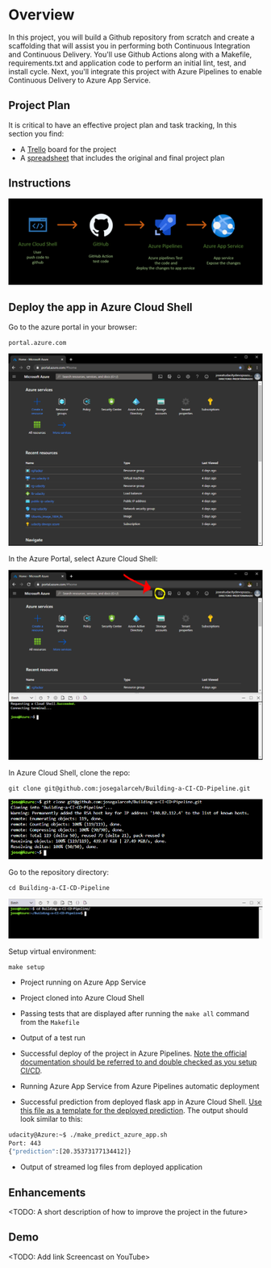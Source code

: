 # Overview

In this project, you will build a Github repository from scratch and create a scaffolding that will assist you in performing both Continuous Integration and Continuous Delivery. You'll use Github Actions along with a Makefile, requirements.txt and application code to perform an initial lint, test, and install cycle. Next, you'll integrate this project with Azure Pipelines to enable Continuous Delivery to Azure App Service.

## Project Plan

It is critical to have an effective project plan and task tracking, In this section you find:

* A [Trello](https://trello.com/b/7QrYdgzR/udacity-building-a-ci-cd-pipeline) board for the project
* A [spreadsheet](https://github.com/josegalarceh/Building-a-CI-CD-Pipeline/blob/main/Udacity-Building-a-CI-CD-Pipeline-Q1-2021.xlsx) that includes the original and final project plan

## Instructions

![screenshot-architectural-diagram.PNG](evidence/screenshot-architectural-diagram2.PNG)

## Deploy the app in Azure Cloud Shell

Go to the azure portal in your browser:
```
portal.azure.com
```
![portal azure](evidence/screenshot-portal-azure3.PNG) 

In the Azure Portal, select Azure Cloud Shell:

![Cloud Shell](evidence/screenshot-cloud-shell.PNG) 

In Azure Cloud Shell, clone the repo:
```
git clone git@github.com:josegalarceh/Building-a-CI-CD-Pipeline.git
```
![git clone](evidence/screenshot-git-clone.PNG) 

Go to the repository directory:
```
cd Building-a-CI-CD-Pipeline
```
![go repo directory](evidence/screenshot-go-repo-directory.PNG)

Setup virtual environment:
```
make setup
```


* Project running on Azure App Service

* Project cloned into Azure Cloud Shell

* Passing tests that are displayed after running the `make all` command from the `Makefile`

* Output of a test run

* Successful deploy of the project in Azure Pipelines.  [Note the official documentation should be referred to and double checked as you setup CI/CD](https://docs.microsoft.com/en-us/azure/devops/pipelines/ecosystems/python-webapp?view=azure-devops).

* Running Azure App Service from Azure Pipelines automatic deployment

* Successful prediction from deployed flask app in Azure Cloud Shell.  [Use this file as a template for the deployed prediction](https://github.com/udacity/nd082-Azure-Cloud-DevOps-Starter-Code/blob/master/C2-AgileDevelopmentwithAzure/project/starter_files/flask-sklearn/make_predict_azure_app.sh).
The output should look similar to this:

```bash
udacity@Azure:~$ ./make_predict_azure_app.sh
Port: 443
{"prediction":[20.35373177134412]}
```

* Output of streamed log files from deployed application

> 

## Enhancements

<TODO: A short description of how to improve the project in the future>

## Demo 

<TODO: Add link Screencast on YouTube>


